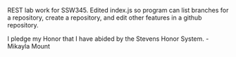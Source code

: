 REST lab work for SSW345. Edited index.js so  program can list branches for a repository, create a repository, and edit other features in a github repository.

I pledge my Honor that I have abided by the Stevens Honor System.
-Mikayla Mount
